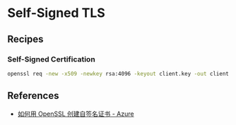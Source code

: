 # Self-Signed TLS

## Recipes

### Self-Signed Certification

```bash
openssl req -new -x509 -newkey rsa:4096 -keyout client.key -out client.crt
```

## References

- [如何用 OpenSSL 创建自签名证书 - Azure](https://support.azure.cn/docs/azure-operations-guide/application-gateway/aog-application-gateway-howto-create-self-signed-cert-via-openssl.html)
